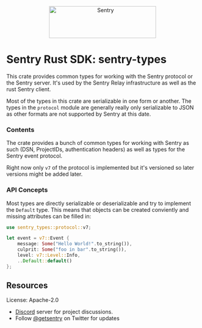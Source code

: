 <p align="center">
  <a href="https://sentry.io/?utm_source=github&utm_medium=logo" target="_blank">
    <img src="https://sentry-brand.storage.googleapis.com/sentry-wordmark-dark-280x84.png" alt="Sentry" width="280" height="84">
  </a>
</p>

# Sentry Rust SDK: sentry-types

This crate provides common types for working with the Sentry protocol or the
Sentry server.  It's used by the Sentry Relay infrastructure as well as the
rust Sentry client.

Most of the types in this crate are serializable in one form or another.
The types in the `protocol` module are generally really only serializable
to JSON as other formats are not supported by Sentry at this date.

### Contents

The crate provides a bunch of common types for working with Sentry as
such (DSN, ProjectIDs, authentication headers) as well as types for
the Sentry event protocol.

Right now only `v7` of the protocol is implemented but it's versioned
so later versions might be added later.

### API Concepts

Most types are directly serializable or deserializable and try to implement
the `Default` type.  This means that objects can be created conviently
and missing attributes can be filled in:

```rust
use sentry_types::protocol::v7;

let event = v7::Event {
    message: Some("Hello World!".to_string()),
    culprit: Some("foo in bar".to_string()),
    level: v7::Level::Info,
    ..Default::default()
};
```

## Resources

License: Apache-2.0

- [Discord](https://discord.gg/ez5KZN7) server for project discussions.
- Follow [@getsentry](https://twitter.com/getsentry) on Twitter for updates
